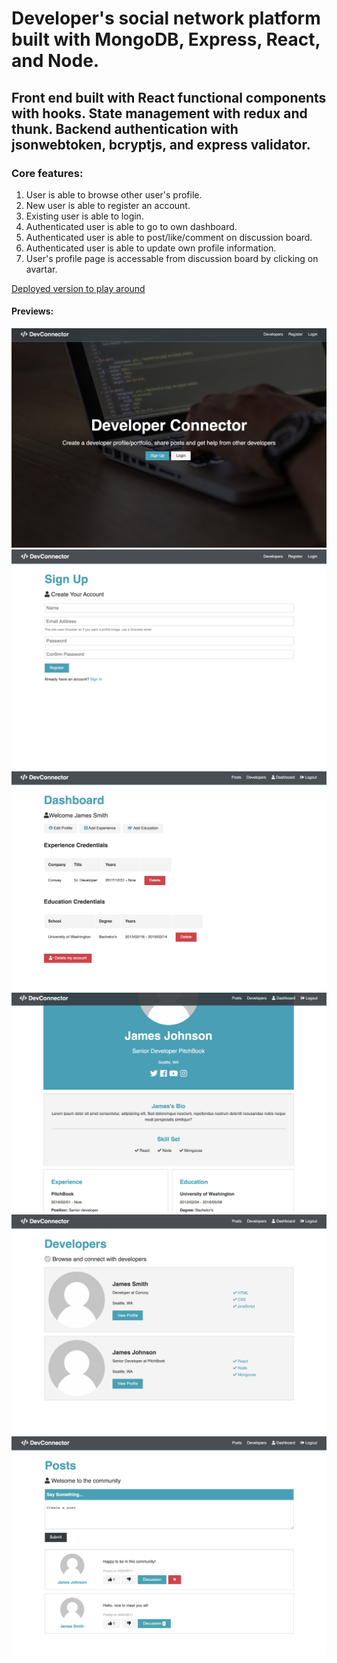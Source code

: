 # Developer's social network platform built with MongoDB, Express, React, and Node.

## Front end built with React functional components with hooks. State management with redux and thunk. Backend authentication with jsonwebtoken, bcryptjs, and express validator. 

### Core features:
1. User is able to browse other user's profile.
2. New user is able to register an account.
3. Existing user is able to login.
4. Authenticated user is able to go to own dashboard.
5. Authenticated user is able to post/like/comment on discussion board.
6. Authenticated user is able to update own profile information.
7. User's profile page is accessable from discussion board by clicking on avartar.

[Deployed version to play around](https://mysterious-wildwood-60675.herokuapp.com/)


#### Previews:

![preview1](project-previews/preview1.png)
![preview2](project-previews/preview2.png)
![preview3](project-previews/preview3.png)
![preview3](project-previews/preview4.png)
![preview3](project-previews/preview5.png)
![preview3](project-previews/preview6.png)
